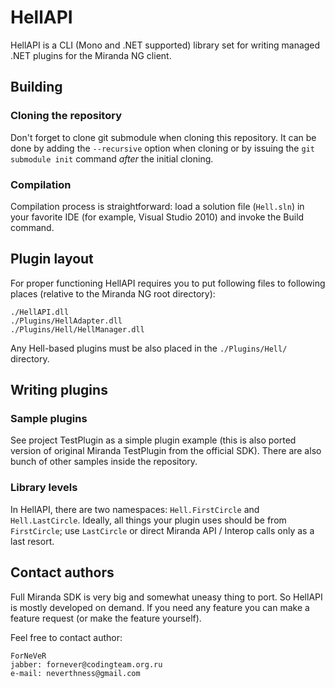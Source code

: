 HellAPI
=======

HellAPI is a CLI (Mono and .NET supported) library set for writing managed .NET plugins for the Miranda NG client.

Building
--------

### Cloning the repository
Don't forget to clone git submodule when cloning this repository. It can be done by adding the `--recursive` option
when cloning or by issuing the `git submodule init` command *after* the initial cloning.

### Compilation
Compilation process is straightforward: load a solution file (`Hell.sln`) in your favorite IDE (for example, Visual
Studio 2010) and invoke the Build command.

Plugin layout
-------------

For proper functioning HellAPI requires you to put following files to following places (relative to the Miranda NG root
directory):

    ./HellAPI.dll
    ./Plugins/HellAdapter.dll
    ./Plugins/Hell/HellManager.dll

Any Hell-based plugins must be also placed in the `./Plugins/Hell/` directory.

Writing plugins
---------------

### Sample plugins
See project TestPlugin as a simple plugin example (this is also ported version of original Miranda TestPlugin from
the official SDK). There are also bunch of other samples inside the repository.

### Library levels
In HellAPI, there are two namespaces: `Hell.FirstCircle` and `Hell.LastCircle`. Ideally, all things your plugin uses
should be from `FirstCircle`; use `LastCircle` or direct Miranda API / Interop calls only as a last resort.

Contact authors
---------------

Full Miranda SDK is very big and somewhat uneasy thing to port. So HellAPI is mostly developed on demand. If you need
any feature you can make a feature request (or make the feature yourself).

Feel free to contact author:

    ForNeVeR
    jabber: fornever@codingteam.org.ru
    e-mail: neverthness@gmail.com
